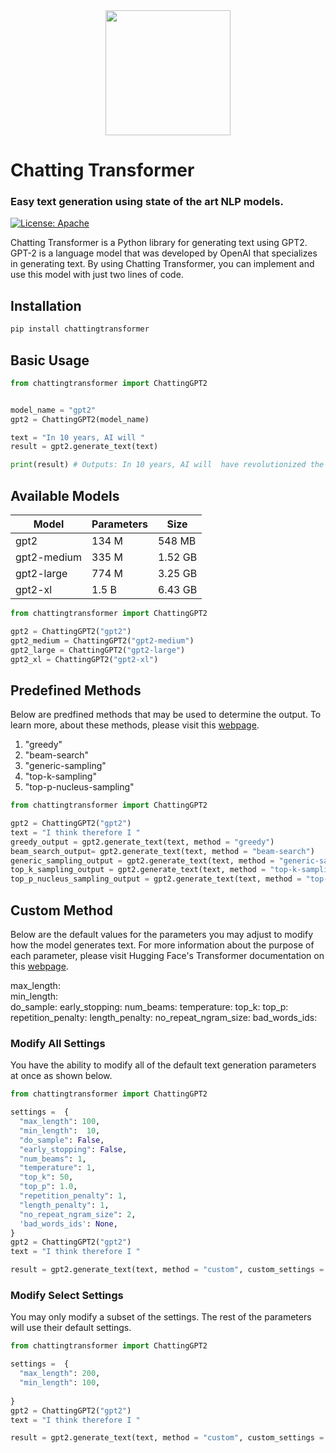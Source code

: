 <div align="center">
  <img src="assets/vennify_ai_logo.jpg" height="200">
</div>

# Chatting Transformer
### Easy text generation using state of the art NLP models.
[![License: Apache](https://img.shields.io/badge/License-Apache-green.svg)](https://opensource.org/licenses/Apache-2.0)

Chatting Transformer is a Python library for generating text using GPT2. GPT-2 is a language model that was developed by OpenAI that specializes in generating text. By using Chatting Transformer, you can implement and use this model with just two lines of code. 

## Installation



```bash
pip install chattingtransformer
```

## Basic Usage

```python
from chattingtransformer import ChattingGPT2


model_name = "gpt2" 
gpt2 = ChattingGPT2(model_name)

text = "In 10 years, AI will " 
result = gpt2.generate_text(text) 

print(result) # Outputs: In 10 years, AI will  have revolutionized the way we interact with the world...
```
## Available Models
| Model         | Parameters   |      Size        | 
|------------------------------|------------------|-----------------|
| gpt2         |      134 M    |      548  MB     | 
| gpt2-medium  |      335 M    |      1.52 GB     | 
| gpt2-large   |      774 M    |      3.25 GB     | 
| gpt2-xl      |      1.5 B    |      6.43 GB     |      


```python
from chattingtransformer import ChattingGPT2

gpt2 = ChattingGPT2("gpt2")
gpt2_medium = ChattingGPT2("gpt2-medium")
gpt2_large = ChattingGPT2("gpt2-large")
gpt2_xl = ChattingGPT2("gpt2-xl")
```

## Predefined Methods

Below are predfined methods that may be used to determine the output. 
To learn more, about these methods, please visit this [webpage](https://huggingface.co/blog/how-to-generate).

1. "greedy"
2. "beam-search"
3. "generic-sampling"
4. "top-k-sampling"
5. "top-p-nucleus-sampling"

```python
from chattingtransformer import ChattingGPT2

gpt2 = ChattingGPT2("gpt2")
text = "I think therefore I "
greedy_output = gpt2.generate_text(text, method = "greedy")
beam_search_output= gpt2.generate_text(text, method = "beam-search")
generic_sampling_output = gpt2.generate_text(text, method = "generic-sampling")
top_k_sampling_output = gpt2.generate_text(text, method = "top-k-sampling")
top_p_nucleus_sampling_output = gpt2.generate_text(text, method = "top-p-nucleus-sampling")
```


## Custom Method


Below are the default values for the parameters you may adjust to modify how the model generates text. For more information about the purpose of each parameter, please visit Hugging Face's Transformer documentation on this  [webpage](https://huggingface.co/transformers/main_classes/model.html#generative-models).
  
  max_length:  
  min_length:  
  do_sample: 
  early_stopping: 
  num_beams: 
  temperature: 
  top_k: 
  top_p: 
  repetition_penalty: 
 length_penalty: 
  no_repeat_ngram_size: 
  bad_words_ids: 



### Modify All Settings 

You have the ability to modify all of the default text generation parameters at once as shown below. 
```python
from chattingtransformer import ChattingGPT2

settings =  {  
  "max_length": 100,  
  "min_length":  10,  
  "do_sample": False,  
  "early_stopping": False,  
  "num_beams": 1,  
  "temperature": 1,  
  "top_k": 50,  
  "top_p": 1.0,  
  "repetition_penalty": 1,  
  "length_penalty": 1,  
  "no_repeat_ngram_size": 2,  
  'bad_words_ids': None,  
}
gpt2 = ChattingGPT2("gpt2")
text = "I think therefore I "

result = gpt2.generate_text(text, method = "custom", custom_settings = settings)

```

### Modify Select Settings 
You may only modify a subset of the settings. The rest of the parameters will use their default settings. 
```python
from chattingtransformer import ChattingGPT2

settings =  {  
  "max_length": 200,  
  "min_length": 100,   
 
}
gpt2 = ChattingGPT2("gpt2")
text = "I think therefore I "

result = gpt2.generate_text(text, method = "custom", custom_settings = settings)```
```


